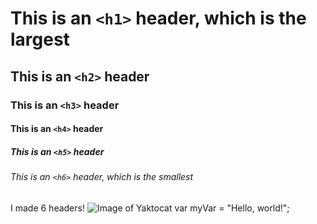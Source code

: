 # This is an `<h1>` header, which is the largest
## This is an `<h2>` header
### This is an `<h3>` header
#### This is an `<h4>` header
##### This is an `<h5>` header
###### This is an `<h6>` header, which is the smallest
I made 6 headers!
![Image of Yaktocat](https://octodex.github.com/images/yaktocat.png)
var myVar = "Hello, world!";
